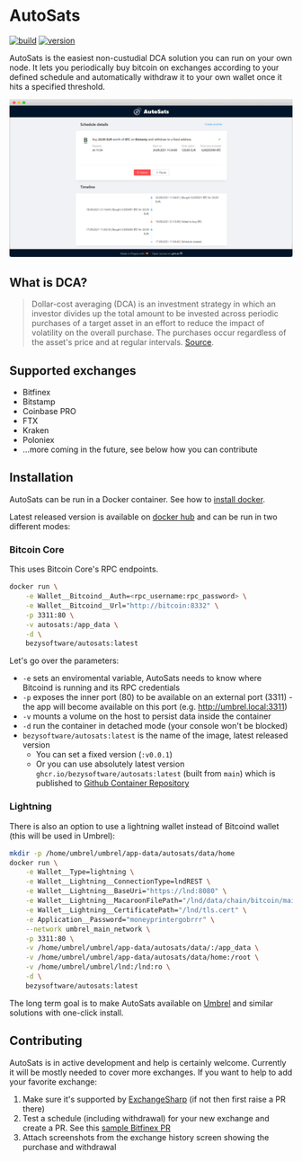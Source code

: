 # AutoSats

[![build](https://github.com/bezysoftware/autosats/actions/workflows/build.yml/badge.svg)](https://github.com/bezysoftware/autosats/actions)
[![version](https://img.shields.io/docker/v/bezysoftware/autosats?sort=semver&cacheSeconds=3600)](https://hub.docker.com/repository/docker/bezysoftware/autosats)

AutoSats is the easiest non-custudial DCA solution you can run on your own node. It lets you periodically buy bitcoin on exchanges according to your defined schedule and automatically withdraw it to your own wallet once it hits a specified threshold.

![](Assets/Screenshot.png)

## What is DCA?

> Dollar-cost averaging (DCA) is an investment strategy in which an investor divides up the total amount to be invested across periodic purchases of a target asset in an effort to reduce the impact of volatility on the overall purchase. The purchases occur regardless of the asset's price and at regular intervals.
[Source](https://www.investopedia.com/terms/d/dollarcostaveraging.asp).

## Supported exchanges

* Bitfinex
* Bitstamp
* Coinbase PRO
* FTX
* Kraken
* Poloniex
* ...more coming in the future, see below how you can contribute

## Installation

AutoSats can be run in a Docker container. See how to [install docker](https://docs.docker.com/engine/install/).

Latest released version is available on [docker hub](https://hub.docker.com/repository/docker/bezysoftware/autosats/) and can be run in two different modes:

### Bitcoin Core

This uses Bitcoin Core's RPC endpoints.

```bash
docker run \
    -e Wallet__Bitcoind__Auth=<rpc_username:rpc_password> \
    -e Wallet__Bitcoind__Url="http://bitcoin:8332" \
    -p 3311:80 \
    -v autosats:/app_data \
    -d \
    bezysoftware/autosats:latest
```

Let's go over the parameters:
* `-e` sets an enviromental variable, AutoSats needs to know where Bitcoind is running and its RPC credentials
* `-p` exposes the inner port (80) to be available on an external port (3311) - the app will become available on this port (e.g. http://umbrel.local:3311) 
* `-v` mounts a volume on the host to persist data inside the container
* `-d` run the container in detached mode (your console won't be blocked)
* `bezysoftware/autosats:latest` is the name of the image, latest released version
  * You can set a fixed version (`:v0.0.1`)
  * Or you can use absolutely latest version `ghcr.io/bezysoftware/autosats:latest` (built from `main`) which is published to [Github Container Repository](https://github.com/bezysoftware/autosats/pkgs/container/autosats)

### Lightning

There is also an option to use a lightning wallet instead of Bitcoind wallet (this will be used in Umbrel):

```bash
mkdir -p /home/umbrel/umbrel/app-data/autosats/data/home
docker run \
    -e Wallet__Type=lightning \
    -e Wallet__Lightning__ConnectionType=lndREST \
    -e Wallet__Lightning__BaseUri="https://lnd:8080" \
    -e Wallet__Lightning__MacaroonFilePath="/lnd/data/chain/bitcoin/mainnet/walletkit.macaroon" \
    -e Wallet__Lightning__CertificatePath="/lnd/tls.cert" \
    -e Application__Password="moneyprintergobrrr" \
    --network umbrel_main_network \
    -p 3311:80 \
    -v /home/umbrel/umbrel/app-data/autosats/data/:/app_data \
    -v /home/umbrel/umbrel/app-data/autosats/data/home:/root \
    -v /home/umbrel/umbrel/lnd:/lnd:ro \
    -d \
    bezysoftware/autosats:latest
```

The long term goal is to make AutoSats available on [Umbrel](https://github.com/getumbrel/umbrel/pull/1039) and similar solutions with one-click install.

## Contributing

AutoSats is in active development and help is certainly welcome. 
Currently it will be mostly needed to cover more exchanges. 
If you want to help to add your favorite exchange:

1) Make sure it's supported by [ExchangeSharp](https://github.com/jjxtra/ExchangeSharp/) (if not then first raise a PR there)
2) Test a schedule (including withdrawal) for your new exchange and create a PR. See this [sample Bitfinex PR](https://github.com/bezysoftware/autosats/pull/3)
3) Attach screenshots from the exchange history screen showing the purchase and withdrawal
